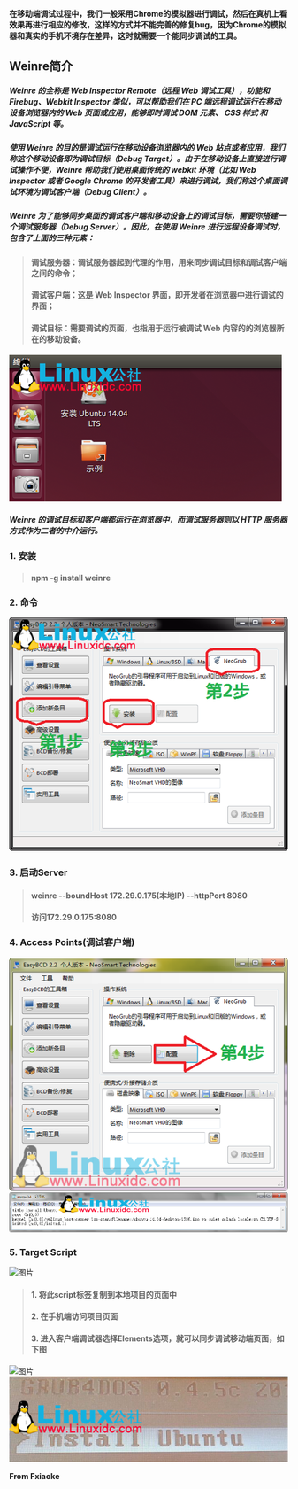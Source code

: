 #### 在移动端调试过程中，我们一般采用Chrome的模拟器进行调试，然后在真机上看效果再进行相应的修改，这样的方式并不能完善的修复bug，因为Chrome的模拟器和真实的手机环境存在差异，这时就需要一个能同步调试的工具。

## Weinre简介
##### Weinre 的全称是 Web Inspector Remote（远程 Web 调试工具），功能和 Firebug、Webkit Inspector 类似，可以帮助我们在 PC 端远程调试运行在移动设备浏览器内的 Web 页面或应用，能够即时调试 DOM 元素、 CSS 样式 和 JavaScript 等。

##### 使用 Weinre 的目的是调试运行在移动设备浏览器内的 Web 站点或者应用，我们称这个移动设备即为调试目标（Debug Target）。由于在移动设备上直接进行调试操作不便，Weinre 帮助我们使用桌面传统的 webkit 环境（比如 Web Inspector 或者 Google Chrome 的开发者工具）来进行调试，我们称这个桌面调试环境为调试客户端（Debug Client）。

##### Weinre 为了能够同步桌面的调试客户端和移动设备上的调试目标，需要你搭建一个调试服务器（Debug Server）。因此，在使用 Weinre 进行远程设备调试时，包含了上面的三种元素：

> #### 调试服务器：调试服务器起到代理的作用，用来同步调试目标和调试客户端之间的命令；
> #### 调试客户端：这是 Web Inspector 界面，即开发者在浏览器中进行调试的界面；
> #### 调试目标：需要调试的页面，也指用于运行被调试 Web 内容的的浏览器所在的移动设备。
![图片](./image/8.png)
##### Weinre 的调试目标和客户端都运行在浏览器中，而调试服务器则以 HTTP 服务器方式作为二者的中介运行。

### 1. 安装
> #### npm -g install weinre

### 2. 命令
![图片](./image/1.PNG)

### 3. 启动Server
>#### weinre --boundHost 172.29.0.175(本地IP) --httpPort 8080
>#### 访问172.29.0.175:8080

### 4. Access Points(调试客户端)
![图片](./image/2.PNG)
![图片](./image/3.PNG)

### 5. Target Script
![图片](./image/5.PNG)
>#### 1. 将此script标签复制到本地项目的页面中
>#### 2. 在手机端访问项目页面
>#### 3. 进入客户端调试器选择Elements选项，就可以同步调试移动端页面，如下图
![图片](./image/5.PNG)
![图片](./image/6.jpg)

__From Fxiaoke__
